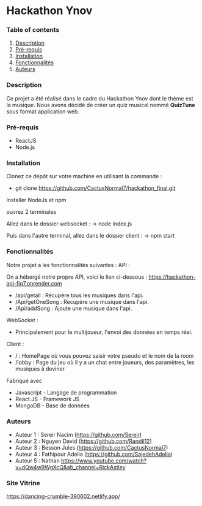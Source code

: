 # Hackathon Ynov

### Table of contents
1. [Description](###Description)
2. [Pré-requis](###Pré-requis)
3. [Installation](###Installation)
4. [Fonctionnalités](###Fonctionnalités)
5. [Auteurs](###Auteurs)

### Description

Ce projet a été réalisé dans le cadre du Hackathon Ynov dont le thème est la musique. Nous avons décidé de créer un quiz musical nommé <b>QuizTune</b> sous format application web.

### Pré-requis

* ReactJS
* Node.js 

### Installation

Clonez ce dépôt sur votre machine en utilisant la commande :

* git clone https://github.com/CactusNormal7/hackathon_final.git

Installer NodeJs et npm 

ouvrez 2 terminales 

Allez dans le dossier websocket :
-> node index.js

Puis dans l'autre terminal, allez dans le dossier client  :
-> npm start 


### Fonctionnalités

Notre projet a les fonctionnalités suivantes :
API : 

On a hébergé notre propre API, voici le lien ci-dessous :
https://hackathon-api-fiq7.onrender.com

* /api/getall : Récupère tous les musiques dans l'api.
* /Api/getOneSong : Recupère une musique dans l'api.
* /Api/addSong : Ajoute une musique dans l'api. 


WebSocket : 
 
* Principalement pour le multijoueur, l'envoi des données en temps réel. 

Client : 

* / : HomePage où vous pouvez saisir votre pseudo et le nom de la room
* /lobby : Page du jeu où il y a un chat entre joueurs, des paramètres, les musiques à deviner 

Fabriqué avec
* Javascript - Langage de programmation
* React.JS - Framework JS
* MongoDB - Base de données

### Auteurs

* Auteur 1 : Sereir Nacim (https://github.com/Sereir)
* Auteur 2 : Nguyen David (https://github.com/Randil12)
* Auteur 3 : Besson Jules (https://github.com/CactusNormal7)
* Auteur 4 : Fathipour Adelia (https://github.com/SajedehAdelia)
* Auteur 5 : Nathan https://www.youtube.com/watch?v=dQw4w9WgXcQ&ab_channel=RickAstley


### Site Vitrine
https://dancing-crumble-390602.netlify.app/
